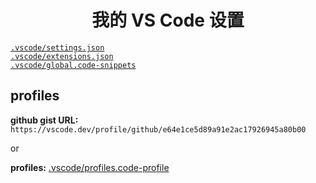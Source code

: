 <h1 align="center">我的 VS Code 设置</h1>

[`.vscode/settings.json`](./.vscode/settings.json)<br>
[`.vscode/extensions.json`](./.vscode/extensions.json)<br>
[`.vscode/global.code-snippets`](./.vscode/global.code-snippets)

## profiles

**github gist URL:** `https://vscode.dev/profile/github/e64e1ce5d89a91e2ac17926945a80b00`

or

**profiles:** [.vscode/profiles.code-profile](./.vscode/profiles.code-profile)
